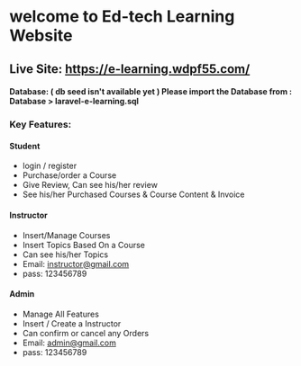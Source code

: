 # welcome to Ed-tech Learning Website

## Live Site: https://e-learning.wdpf55.com/


#### Database: ( db seed isn't available yet ) Please import the Database from : Database > laravel-e-learning.sql 

### Key Features:

#### Student
* login / register
* Purchase/order a Course
* Give Review, Can see his/her review
* See his/her Purchased Courses & Course Content & Invoice


#### Instructor
* Insert/Manage Courses
* Insert Topics Based On a Course
* Can see his/her Topics
* Email: instructor@gmail.com
* pass: 123456789


#### Admin
* Manage All Features
* Insert / Create a Instructor 
* Can confirm or cancel any Orders
* Email: admin@gmail.com
* pass: 123456789

